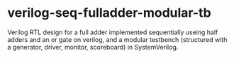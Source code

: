 # verilog-seq-fulladder-modular-tb
Verilog RTL design for a full adder implemented sequentially useing half adders and an or gate on verilog, and a modular testbench (structured with a generator, driver, monitor, scoreboard) in SystemVerilog.

